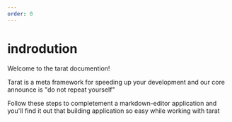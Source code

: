 ```yaml
---
order: 0
---
```


# indrodution

Welcome to the tarat documention!

Tarat is a meta framework for speeding up your development and our core announce is "do not repeat yourself" 

Follow these steps to completement a markdown-editor application and you'll find it out that building application so easy while working with tarat

